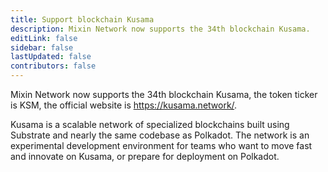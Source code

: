 ```yaml
---
title: Support blockchain Kusama
description: Mixin Network now supports the 34th blockchain Kusama.
editLink: false
sidebar: false
lastUpdated: false
contributors: false
---
```


Mixin Network now supports the 34th blockchain Kusama, the token ticker is KSM, the official website is https://kusama.network/.

Kusama is a scalable network of specialized blockchains built using Substrate and nearly the same codebase as Polkadot. The network is an experimental development environment for teams who want to move fast and innovate on Kusama, or prepare for deployment on Polkadot.